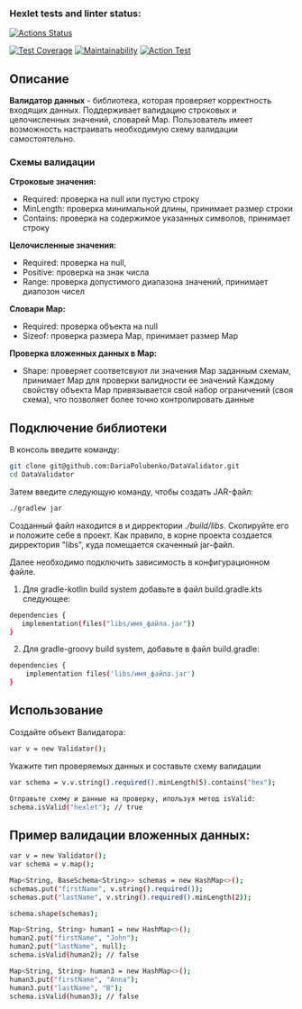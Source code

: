 ### Hexlet tests and linter status:
[![Actions Status](https://github.com/DariaPolubenko/java-project-78/actions/workflows/hexlet-check.yml/badge.svg)](https://github.com/DariaPolubenko/java-project-78/actions)


[![Test Coverage](https://api.codeclimate.com/v1/badges/7171d34baf2bd0f50816/test_coverage)](https://codeclimate.com/github/DariaPolubenko/java-project-78/test_coverage)
[![Maintainability](https://api.codeclimate.com/v1/badges/7171d34baf2bd0f50816/maintainability)](https://codeclimate.com/github/DariaPolubenko/java-project-78/maintainability)
[![Action Test](https://github.com/DariaPolubenko/java-project-78/actions/workflows/main.yml/badge.svg)](https://github.com/DariaPolubenko/java-project-78/actions)


## Описание
**Валидатор данных** - библиотека, которая проверяет корректность входящих данных. Поддерживает валидацию строковых и целочисленных значений, словарей Map.
Пользователь имеет возможность настраивать необходимую схему валидации самостоятельно.

### Схемы валидации

**Строковые значения:**
   - Required: проверка на null или пустую строку
   - MinLength: проверка минимальной длины, принимает размер строки
   - Contains: проверка на содержимое указанных символов, принимает строку
  
**Целочисленные значения:**
   - Required: проверка на null,
   - Positive: проверка на знак числа
   - Range: проверка допустимого диапазона значений, принимает диапозон чисел

**Словари Map:**
   - Required: проверка объекта на null
   - Sizeof: проверка размера Map, принимает размер Map
   
**Проверка вложенных данных в Map:**
   - Shape: проверяет соответсвуют ли значения Map заданным схемам, принимает Map для проверки валидности ее значений
     Каждому свойству объекта Map привязывается свой набор ограничений (своя схема), что позволяет более точно контролировать данные


## Подключение библиотеки
В консоль введите команду:
```bash
git clone git@github.com:DariaPolubenko/DataValidator.git
cd DataValidator
```
Затем введите следующую команду, чтобы создать JAR-файл:
```bash
./gradlew jar
```
Созданный файл находится в и дирректории _./build/libs_. Скопируйте его и положите себе в проект. Как правило, в корне проекта создается дирректория "libs", куда помещается скаченный jar-файл.

Далее необходимо подключить зависимость в конфигурационном файле.
1. Для gradle-kotlin build system добавьте в файл build.gradle.kts следующее:
```bash
dependencies {
   implementation(files("libs/имя_файла.jar"))
}
```
2. Для gradle-groovy build system, добавьте в файл build.gradle:
```bash
dependencies {
    implementation files('libs/имя_файла.jar')
}
```

## Использование
Создайте объект Валидатора:
```bash
var v = new Validator();
```
Укажите тип проверяемых данных и составьте схему валидации
```bash
var schema = v.v.string().required().minLength(5).contains("hex");
```
```bash
Отправьте схему и данные на проверку, ипользуя метод isValid:
schema.isValid("hexlet"); // true
```

## Пример валидации вложенных данных:
```bash
var v = new Validator();
var schema = v.map();

Map<String, BaseSchema<String>> schemas = new HashMap<>();
schemas.put("firstName", v.string().required());
schemas.put("lastName", v.string().required().minLength(2));

schema.shape(schemas);

Map<String, String> human1 = new HashMap<>();
human2.put("firstName", "John");
human2.put("lastName", null);
schema.isValid(human2); // false

Map<String, String> human3 = new HashMap<>();
human3.put("firstName", "Anna");
human3.put("lastName", "B");
schema.isValid(human3); // false
```
